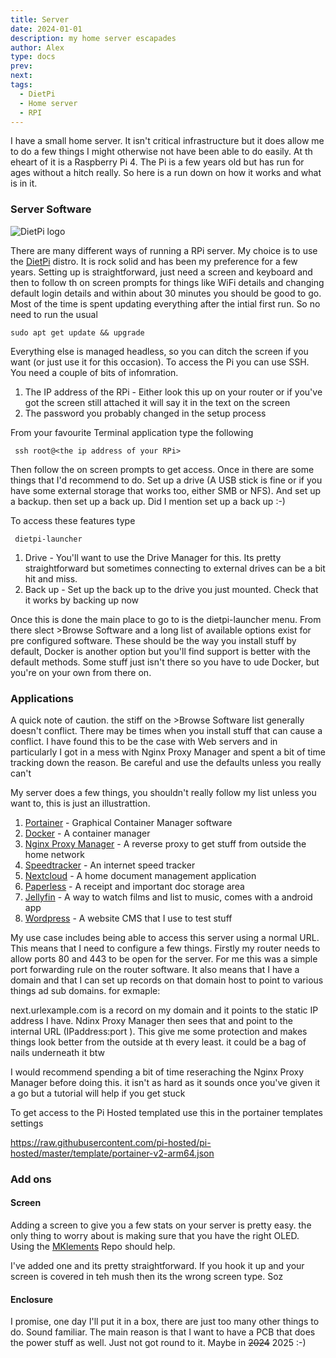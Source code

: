 ```yaml
---
title: Server
date: 2024-01-01
description: my home server escapades
author: Alex
type: docs
prev:
next: 
tags:
  - DietPi
  - Home server
  - RPI
---
```


I have a small home server. It isn't critical infrastructure but it does allow me to do a few things I might otherwise not have been able to do easily. At th eheart of it is a Raspberry Pi 4. The Pi is a few years old but has run for ages without a hitch really. So here is a run down on how it works and what is in it.

### Server Software

![DietPi logo](https://dietpi.com/images/dietpi-logo_240x80.png)

There are many different ways of running a RPi server. My choice is to use the [DietPi](https://dietpi.com) distro. It is rock solid and has been my preference for a few years. Setting up is straightforward, just need a screen and keyboard and then to follow th on screen prompts for things like WiFi details and changing default login details and within about 30 minutes you should be good to go. Most of the time is spent updating everything after the intial first run. So no need to run the usual

``` sudo apt get update && upgrade ```

Everything else is managed headless, so you can ditch the screen if you want (or just use it for this occasion). To access the Pi you can use SSH. You need a couple of bits of infomration. 

1. The IP address of the RPi - Either look this up on your router or if you've got the screen still attached it will say it in the text on the screen
2. The password you probably changed in the setup process

From your favourite Terminal application type the following

``` ssh root@<the ip address of your RPi>```

Then follow the on screen prompts to get access. Once in there are some things that I'd recommend to do. Set up a drive (A USB stick is fine or if you have some external storage that works too, either SMB or NFS). And set up a backup. then set up a back up. Did I mention set up a back up :-)

To access these features type

``` dietpi-launcher```

1. Drive - You'll want to use the Drive Manager for this. Its pretty straightforward but sometimes connecting to external drives can be a bit hit and miss. 
2. Back up - Set up the back up to the drive you just mounted. Check that it works by backing up now

Once this is done the main place to go to is the dietpi-launcher menu. From there slect >Browse Software and a long list of available options exist for pre configured software. These should be the way you install stuff by default, Docker is another option but you'll find support is better with the default methods. Some stuff just isn't there so you have to ude Docker, but you're on your own from there on.

### Applications

A quick note of caution. the stiff on the >Browse Software list generally doesn't conflict. There may be times when you install stuff that can cause a conflict. I have found this to be the case with Web servers and in particularly I got in a mess with Nginx Proxy Manager and spent a bit of time tracking down the reason. Be careful and use the defaults unless you really can't

My server does a few things, you shouldn't really follow my list unless you want to, this is just an illustrattion.

1. [Portainer](https://dietpi.com/docs/software/programming/#portainer) - Graphical Container Manager software
2. [Docker](https://dietpi.com/docs/software/programming/#docker) - A container manager
3. [Nginx Proxy Manager](https://pimylifeup.com/raspberry-pi-nginx-proxy-manager/) - A reverse proxy to get stuff from outside the home network
4. [Speedtracker](https://pimylifeup.com/docker-internet-speedtest-tracker/) - An internet speed tracker
5. [Nextcloud](https://dietpi.com/docs/software/cloud/#nextcloud) - A home document management application
6. [Paperless]() - A receipt and important doc storage area
7. [Jellyfin](https://dietpi.com/docs/software/media/#jellyfin) - A way to watch films and list to music, comes with a android app
6. [Wordpress](https://dietpi.com/docs/software/social/#wordpress) - A website CMS that I use to test stuff

My use case includes being able to access this server using a normal URL. This means that I need to configure a few things. Firstly my router needs to allow ports 80 and 443 to be open for the server. For me this was a simple port forwarding rule on the router software. It also means that I have a domain and that I can set up records on that domain host to point to various things ad sub domains. for exmaple:

next.urlexample.com is a record on my domain and it points to the static IP address I have. Ndinx Proxy Manager then sees that and point to the internal URL (IPaddress:port ). This give me some protection and makes things look better from the outside at th every least. it could be a bag of nails underneath it btw

I would recommend spending a bit of time reseraching the Nginx Proxy Manager before doing this. it isn't as hard as it sounds once you've given it a go but a tutorial will help if you get stuck

To get access to the Pi Hosted templated use this in the portainer templates settings 

  https://raw.githubusercontent.com/pi-hosted/pi-hosted/master/template/portainer-v2-arm64.json 

### Add ons

#### Screen

Adding a screen to give you a few stats on your server is pretty easy. the only thing to worry about is making sure that you have the right OLED. Using the [MKlements](https://github.com/mklements/OLED_Stats) Repo should help.

I've added one and its pretty straightforward. If you hook it up and your screen is covered in teh mush then its the wrong screen type. Soz

#### Enclosure

I promise, one day I'll put it in a box, there are just too many other things to do. Sound familiar. The main reason is that I want to have a PCB that does the power stuff as well. Just not got round to it. Maybe in ~~2024~~ 2025 :-)